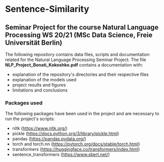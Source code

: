# Sentence-Similarity
## Seminar Project for the course Natural Language Processing WS 20/21 (MSc Data Science, Freie Universität Berlin)

The following repository contains data files, scripts and documentation related for the Natural Language Processing Seminar Project. The file **NLP_Project_Bonati_Kokoshko.pdf** contains a documentation with:
- explanation of the repository's directories and their respective files 
- explanation of the models used
- project results and figures
- limitations and conclusions

### Packages used

The following packages have been used in the project and are necessary to run the project's scripts: 
- nltk (https://www.nltk.org/)
- pickle (https://docs.python.org/3/library/pickle.html)
- pandas (https://pandas.pydata.org/)
- torch and torch.nn (https://pytorch.org/docs/stable/torch.html)
- transformers (https://huggingface.co/transformers/index.html)
- sentence_transformers (https://www.sbert.net/)
